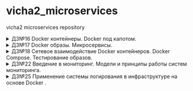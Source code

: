 # vicha2_microservices
vicha2 microservices repository
<details><summary>ДЗ№16 Docker контейнеры. Docker под капотом.</summary>

- Create VM
```
yc compute instance create \
--name docker-host \
--zone ru-central1-a \
--network-interface subnet-name=default-ru-central1-a,nat-ip-version=ipv4 \
--create-boot-disk image-folder-id=standard-images,image-family=ubuntu-1804-lts,size=15 \
--ssh-key ~/.ssh/id_rsa.pub
```
- Docker-machine
```
docker-machine create \
--driver generic \
--generic-ip-address=62.84.118.194 \
--generic-ssh-user yc-user \
--generic-ssh-key ~/.ssh/id_rsa \
docker-host

docker-machine ls
eval $(docker-machine env docker-host)
```
- Сборка образа
```
docker build -t reddit:latest .
```
- Запуск и проверка приложения
```
docker run --name reddit -d --network=host reddit:latest
docker ps
http://<your public IP>:9292/
```
- Docker HUB PUSH
```
docker login
docker images
docker tag reddit:latest vicha2/otus-reddit:1.0
docker images
docker push vicha2/otus-reddit:1.0
```
- Проверка
```
eval $(docker-machine env -u)
docker images
docker run --rm --name reddit -d -p 9292:9292 vicha2/otus-reddit:1.0
docker ps
http://<your local IP>:9292/
```
- Удаление docker-machine
```
docker-machine rm docker-host -y
yc compute instance delete docker-host
```
</details>

<details><summary>ДЗ№17 Docker образы. Микросервисы.</summary>

- Create VM
```
yc compute instance create \
--name docker-host \
--zone ru-central1-a \
--network-interface subnet-name=default-ru-central1-a,nat-ip-version=ipv4 \
--create-boot-disk image-folder-id=standard-images,image-family=ubuntu-1804-lts,size=15 \
--ssh-key ~/.ssh/id_rsa.pub
```
- RUN Docker-machine
```
docker-machine create \
--driver generic \
--generic-ip-address=<your public IP> \
--generic-ssh-user yc-user \
--generic-ssh-key ~/.ssh/id_rsa \
docker-host

docker-machine ls
eval $(docker-machine env docker-host)
```
- Сборка образов
```
docker build -t vicha2/post:1.0 ./post-py/
docker build -t vicha2/comment:1.0 ./comment/
docker build -t vicha2/ui:1.0 ./ui/
```
- Создаем сеть для приложения
```
docker network create reddit
```
- Запуск контейнеров
```
docker run -d --network=reddit --network-alias=post_db --network-alias=comment_db mongo:latest
docker run -d --network=reddit --network-alias=post vicha2/post:1.0
docker run -d --network=reddit --network-alias=comment vicha2/comment:1.0
docker run -d --network=reddit -p 9292:9292 vicha2/ui:1.0
```
- Задание со *
```
docker kill $(docker ps -q)
docker run -d --network=reddit --network-alias=post_db_2 --network-alias=comment_db_2 mongo:latest
docker run -d -e POST_DATABASE_HOST=post_db_2 --network=reddit --network-alias=post_2 vicha2/post:1.0
docker run -d -e COMMENT_DATABASE_HOST=comment_db_2 --network=reddit --network-alias=comment_2 vicha2/comment:1.0
docker run -d -e POST_SERVICE_HOST=post_2 -e COMMENT_SERVICE_HOST=comment_2 --network=reddit -p 9292:9292 vicha2/ui:1.0
```
- Пересобираем образ UI
```
docker build -t vicha2/ui:2.0 ./ui/    # from ubuntu
```
- Перезапускаем контейнеры с новой версией
```
docker kill $(docker ps -q)
docker run -d --network=reddit --network-alias=post_db --network-alias=comment_db mongo:latest
docker run -d --network=reddit --network-alias=post vicha2/post:1.0
docker run -d --network=reddit --network-alias=comment vicha2/comment:1.0
docker run -d --network=reddit -p 9292:9292 vicha2/ui:2.0
```
- Создаем volume и переподключаемся
```
docker volume create reddit_db
docker kill $(docker ps -q)
docker run -d --network=reddit --network-alias=post_db --network-alias=comment_db -v reddit_db:/data/db mongo:latest
docker run -d --network=reddit --network-alias=post vicha2/post:1.0
docker run -d --network=reddit --network-alias=comment vicha2/comment:1.0
docker run -d --network=reddit -p 9292:9292 vicha2/ui:2.0
```
- Удаление docker-machine
```
docker-machine rm docker-host -y
eval $(docker-machine env -u)
yc compute instance delete docker-host
```
</details>
<details><summary>ДЗ№18 Сетевое взаимодействие Docker контейнеров. Docker Compose. Тестирование образов.</summary>

- Создаем ВМ и подключаемся через docker-machime (см. предыдущее занятие)
- None network driver
```
docker run -it --rm --network none joffotron/docker-net-tools -c ifconfig
```
- Host network driver
```
docker run -it --rm --network host joffotron/docker-net-tools -c ifconfig
```
> Сравните вывод команды с : docker-machine ssh docker-host ifconfig

На docker-machine ip хостовой машины
- Запуск несколько раз:
```
docker run --network host -d nginx
```
> Каков результат? Что выдал docker ps? Как думаете почему?

Работать будет только первый контейнер, т.к. 80 порт на хостовой машине будет занят им.
- Bridge network driver
```
docker network create reddit --driver bridge
docker run -d --network=reddit --network-alias=post_db --network-alias=comment_db mongo:latest
docker run -d --network=reddit --network-alias=post vicha2/post:1.0
docker run -d --network=reddit --network-alias=comment vicha2/comment:1.0
docker run -d --network=reddit -p 9292:9292 vicha2/ui:1.0
```
## Docker compose
```
export USERNAME=vicha2
docker-compose up -d
docker-compose ps
```
```
version: '3.3'
services:
  post_db:
    image: mongo:3.2
    volumes:
      - post_db:/data/db
    networks:
      back_net:
        aliases:
          - comment_db
          - post_db
  ui:
    build: ./ui
    image: ${USERNAME}/ui:${TAG}
    ports:
      - ${UIPORT}:${UIPORT}/tcp
    networks:
      - front_net
  post:
    build: ./post-py
    image: ${USERNAME}/post:${TAG}
    networks:
      back_net:
        aliases:
          - post
      front_net:
        aliases:
          - post
  comment:
    build: ./comment
    image: ${USERNAME}/comment:${TAG}
    networks:
      back_net:
        aliases:
          - comment
      front_net:
        aliases:
          - comment

volumes:
  post_db:

networks:
  back_net:
  front_net:

```
> Узнайте как образуется базовое имя проекта. Можно
ли его задать? Если можно то как?

Базовое имя образуется из имени папки с проектом src_******
Изменить можно добавив параметр -p, --project-name NAME

- Задание со *

docker-compose.override.yml
```
version: '3.3'
services:
  ui:
    command: puma --debug -w 2
  comment:
    command: puma --debug -w 2
```
```
docker-compose -f docker-compose.yml -f docker-compose.override.yml up -d
```

    Name                  Command             State                    Ports                  
----------------------------------------------------------------------------------------------
src_comment_1   puma --debug -w 2             Up                                              
src_post_1      python3 post_app.py           Up                                              
src_post_db_1   docker-entrypoint.sh mongod   Up      27017/tcp                               
src_ui_1        puma --debug -w 2             Up      0.0.0.0:9292->9292/tcp,:::9292->9292/tcp

- Удаление docker-machine
```
docker-machine rm docker-host -y
eval $(docker-machine env -u)
yc compute instance delete docker-host
```
</details>
<details><summary>ДЗ№22 Введение в мониторинг. Модели и принципы работы систем мониторинга.</summary>

- Создаем ВМ
```
yc compute instance create \
  --name docker-host \
  --zone ru-central1-a \
  --network-interface subnet-name=default-ru-central1-a,nat-ip-version=ipv4 \
  --create-boot-disk image-folder-id=standard-images,image-family=ubuntu-1804-lts,size=15 \
  --ssh-key ~/.ssh/id_rsa.pub
```
- Create Docker VM
```
docker-machine create \
  --driver generic \
  --generic-ip-address=<your Public IP> \
  --generic-ssh-user yc-user \
  --generic-ssh-key ~/.ssh/id_rsa \
  docker-host
eval $(docker-machine env docker-host)
```
- Запуск Prometheus
```
docker run --rm -p 9090:9090 -d --name prometheus prom/prometheus
```
- Создаем образ
```
export USER_NAME=vicha2
docker build -t $USER_NAME/prometheus .
```
- Docker HUB
```
https://hub.docker.com/repository/docker/vicha2/prometheus
https://hub.docker.com/repository/docker/vicha2/post
https://hub.docker.com/repository/docker/vicha2/comment
https://hub.docker.com/repository/docker/vicha2/ui
```
</details>
<details><summary>ДЗ№25 Применение системы логирования в инфраструктуре на основе Docker .</summary>

- Создаем ВМ
```
yc compute instance create \
  --name logging \
  --zone ru-central1-a \
  --network-interface subnet-name=default-ru-central1-a,nat-ip-version=ipv4 \
  --create-boot-disk image-folder-id=standard-images,image-family=ubuntu-1804-lts,size=15 \
  --memory 4 \
  --ssh-key ~/.ssh/id_rsa.pub
```
- Create Docker VM
```
docker-machine create \
  --driver generic \
  --generic-ip-address=62.84.125.172 \
  --generic-ssh-user yc-user \
  --generic-ssh-key ~/.ssh/id_rsa \
  logging
eval $(docker-machine env logging)
```
- Запускаем приложение
```
docker-compose up -d
docker-compose -f docker-compose-logging.yml up -d
```
- Удаление docker-machine
```
docker-machine rm logging -y
eval $(docker-machine env -u)
yc compute instance delete logging
```

</details>
